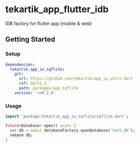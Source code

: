 # tekartik_app_flutter_idb

IDB factory for flutter app (mobile & web)

## Getting Started

### Setup

```yaml
dependencies:
  tekartik_app_io_sqflite:
    git:
      url: https://github.com/tekartik/app_io_utils.dart
      ref: dart2_3
      path: packages/app_sqflite
    version: '>=0.2.0'
```

### Usage

```dart
import 'package:tekartik_app_io_sqflite/sqflite.dart';

Future<Database> open() async {
  var db = await databaseFactory.openDatabase('test.db');
  return db;
}
```